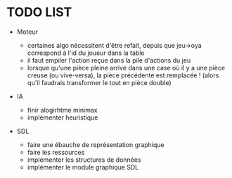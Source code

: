 # TODO LIST

- Moteur
    - certaines algo nécessitent d'être refait, depuis que jeu->oya correspond à l'id du joueur dans la table
    - il faut empiler l'action reçue dans la pile d'actions du jeu
    - lorsque qu'une pièce pleine arrive dans une case où il y a une pièce creuse (ou vive-versa), la pièce précédente est remplacée ! 
                (alors qu'il faudrais transformer le tout en pièce double)


- IA
    - finir alogirhtme minimax
    - implémenter heuristique


- SDL
    - faire une ébauche de représentation graphique
    - faire les ressources
    - implémenter les structures de données
    - implémenter le module graphique SDL

